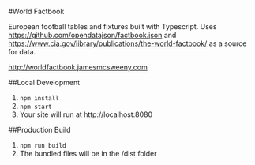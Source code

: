 #World Factbook

European football tables and fixtures built with Typescript.
Uses https://github.com/opendatajson/factbook.json and https://www.cia.gov/library/publications/the-world-factbook/ as a source for data.

http://worldfactbook.jamesmcsweeny.com

##Local Development

1. `npm install`
3. `npm start`  
4. Your site will run at http://localhost:8080

##Production Build

1. `npm run build`
2. The bundled files will be in the /dist folder